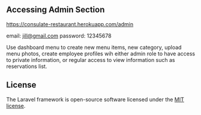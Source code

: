 ## Accessing Admin Section

https://consulate-restaurant.herokuapp.com/admin

email: jill@gmail.com
password: 12345678

Use dashboard menu to create new menu items, new category, upload menu photos, create employee profiles wih either admin role to have access to private information, or regular access to view information such as reservations list.

## License

The Laravel framework is open-source software licensed under the [MIT license](https://opensource.org/licenses/MIT).
